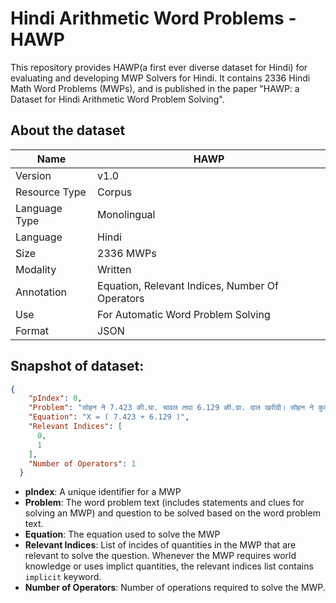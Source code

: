 # Hindi Arithmetic Word Problems - HAWP

This repository provides HAWP(a first ever diverse dataset for Hindi) for evaluating and developing MWP Solvers for Hindi. It contains 2336 Hindi Math Word Problems (MWPs), and is published in the paper "HAWP: a Dataset for Hindi Arithmetic Word Problem Solving".


## About the dataset
| Name          | HAWP                                            |
|---------------|-------------------------------------------------|
| Version       | v1.0                                            |
| Resource Type | Corpus                                          |
| Language Type | Monolingual                                     |
| Language      | Hindi                                           |
| Size          | 2336 MWPs                                       |
| Modality      | Written                                         |
| Annotation    | Equation, Relevant Indices, Number Of Operators |
| Use           | For Automatic Word Problem Solving              |
| Format        | JSON                                            |


## Snapshot of dataset:
```json
{
    "pIndex": 0,
    "Problem": "सोहन ने 7.423 की.ग्रा. चावल तथा 6.129 की.ग्रा. दाल खरीदी। सोहन ने कुल कितना सामान खरीदा?",
    "Equation": "X = ( 7.423 + 6.129 )",
    "Relevant Indices": [
      0,
      1
    ],
    "Number of Operators": 1
  }

```
- **pIndex**: A unique identifier for a MWP
- **Problem**: The word problem text (includes statements and clues for solving an MWP) and question to be solved based on the word problem text.
- **Equation**: The equation used to solve the MWP
- **Relevant Indices**: List of incides of quantities in the MWP that are relevant to solve the question. Whenever the MWP requires world knowledge or uses implict quantities, the relevant indices list contains `implicit` keyword.
- **Number of Operators**: Number of operations required to solve the MWP.
